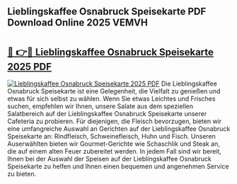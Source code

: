 ## Lieblingskaffee Osnabruck Speisekarte PDF Download Online 2025 VEMVH

# <h2><a href="http://gc7pknx.nevu.top/?p=Lieblingskaffee+Osnabruck+Speisekarte">🔗 👉🔴 Lieblingskaffee Osnabruck Speisekarte 2025 PDF</a></h2>

[![Lieblingskaffee Osnabruck Speisekarte 2025 PDF](https://i.imgur.com/dBaPXMq.png)](http://gc7pknx.nevu.top/?p=Lieblingskaffee+Osnabruck+Speisekarte)
Die Lieblingskaffee Osnabruck Speisekarte ist eine Gelegenheit, die Vielfalt zu genießen und etwas für sich selbst zu wählen. Wenn Sie etwas Leichtes und Frisches suchen, empfehlen wir Ihnen, unsere Salate aus dem speziellen Salatbereich auf der Lieblingskaffee Osnabruck Speisekarte unserer Cafeteria zu probieren. Für diejenigen, die Fleisch bevorzugen, bieten wir eine umfangreiche Auswahl an Gerichten auf der Lieblingskaffee Osnabruck Speisekarte an: Rindfleisch, Schweinefleisch, Huhn und Fisch. Unseren Auserwählten bieten wir Gourmet-Gerichte wie Schaschlik und Steak an, die auf einem alten Feuer zubereitet werden. In jedem Fall sind wir bereit, Ihnen bei der Auswahl der Speisen auf der Lieblingskaffee Osnabruck Speisekarte zu helfen und Ihnen einen bequemen und angenehmen Service zu bieten.
